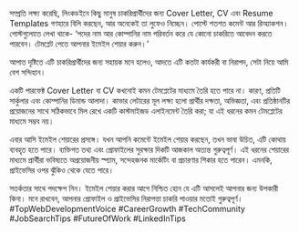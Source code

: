 সম্প্রতি লক্ষ্য করেছি, লিংকডইনে কিছু মানুষ চাকরিপ্রার্থীদের জন্য Cover Letter, CV এবং Resume Templates গণহারে বিলি করছেন, আর অনেকেই তা লুফেও নিচ্ছেন। পোস্টে শতশত কমেন্ট আর রিঅ্যাকশন। পোস্টগুলোতে লেখা থাকে- ‘পদের নাম আর কোম্পানির নাম পরিবর্তন করে যে কোনো চাকরিতে আবেদন করতে পারবেন। টেমপ্লেট পেতে আপনার ইমেইল শেয়ার করুন।’ 

আপাত দৃষ্টিতে এটি চাকরিপ্রার্থীদের জন্য সহায়ক মনে হলেও, আদতে এটি কতটা কার্যকরী বা নিরাপদ, সেটা নিয়ে আমি বেশ সন্দিহান।

একটি পারফেক্ট Cover Letter বা CV কখনোই কমন টেমপ্লেটের মাধ্যমে তৈরি হতে পারে না। কারণ, প্রতিটি সার্কুলার এবং কোম্পানির ডিমান্ড আলাদা। কাভার লেটারের মূল লক্ষ্য হলো প্রার্থীর দক্ষতা, অভিজ্ঞতা, এবং প্রতিষ্ঠানটির প্রয়োজনের সাথে সঠিকভাবে মিল রেখে একটি কাস্টমাইজড এলাইনমেন্ট তৈরি করা; যা এই ধরনের কমন টেমপ্লেটের মাধ্যমে সম্ভব নয়।

এবার আসি ইমেইল শেয়ারের প্রসঙ্গে। যখন আপনি কমেন্টে ইমেইল শেয়ার করছেন, তখন ভাবা উচিত, এটি কোথায় ব্যবহৃত হতে পারে। ব্যক্তিগত তথ্য এবং প্রোফাইলের সুরক্ষার দিকটি আজকাল অত্যন্ত গুরুত্বপূর্ণ। এই ধরনের শেয়ারের মাধ্যমে প্রার্থীরা ভবিষ্যতে অপ্রয়োজনীয় স্প্যাম, সন্দেহজনক মার্কেটিং বা প্রচারণার শিকার হতে পারেন। এমনকি, প্রাইভেসির ওপর ঝুঁকিও থেকে যেতে পারে।

সতর্কতার সাথে পদক্ষেপ নিন। ইমেইল শেয়ার করার আগে নিশ্চিত হোন যে এটি আসলেই আপনার জন্য উপকারী কিনা। মনে রাখবেন, আপনার প্রোফাইল ও প্রাইভেসির নিরাপত্তা চাকরি পাওয়ার মতোই গুরুত্বপূর্ণ। 
#TopWebDevelopmentVoice  #CareerGrowth  #TechCommunity  #JobSearchTips  #FutureOfWork
#LinkedInTips


